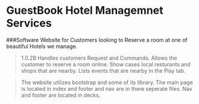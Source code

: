# GuestBook Hotel Managemnet Services
###Software Website for Customers looking to Reserve a room at one of beautiful Hotels we manage.
>1.0.2B
>Handles customers Request and Commands.
>Allows the customer to reserve a room online.
>Show cases local resturants and shops that are nearby.
>Lists events that are nearby in the Play tab.

>The website utilizes bootstrap and some of its library.
>The main page is located in index and footer and nav are in there seperate files.
>Nav and footer are located in decks.
